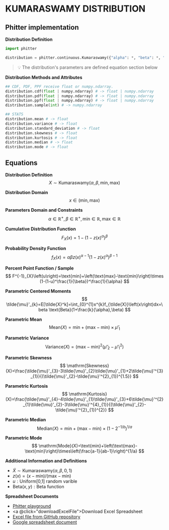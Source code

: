 # KUMARASWAMY DISTRIBUTION

## Phitter implementation

**Distribution Definition**

```python
import phitter

distribution = phitter.continuous.Kumaraswamy({"alpha": *, "beta": *, "min": *, "max": *})
```

> 💡 The distribution's parameters are defined equation section below

**Distribution Methods and Attributes**

```python
## CDF, PDF, PPF receive float or numpy.ndarray.
distribution.cdf(float | numpy.ndarray) # -> float | numpy.ndarray
distribution.pdf(float | numpy.ndarray) # -> float | numpy.ndarray
distribution.ppf(float | numpy.ndarray) # -> float | numpy.ndarray
distribution.sample(int) # -> numpy.ndarray

## STATS
distribution.mean # -> float
distribution.variance # -> float
distribution.standard_deviation # -> float
distribution.skewness # -> float
distribution.kurtosis # -> float
distribution.median # -> float
distribution.mode # -> float
```

## Equations

**Distribution Definition**
$$ X\sim\mathrm{Kumaraswamy}\left(\alpha,\beta,\text{min},\text{max}\right) $$

**Distribution Domain**
$$ x\in\left(\text{min},\text{max}\right) $$

**Parameters Domain and Constraints**
$$ \alpha\in\mathbb{R}^{+}, \beta\in\mathbb{R}^{+}, \text{min}\in\mathbb{R}, \text{max}\in\mathbb{R} $$

**Cumulative Distribution Function**
$$ F_{X}\left(x\right)=1-(1-z(x)^\alpha)^\beta $$

**Probability Density Function**
$$ f_{X}\left(x\right)=\alpha \beta z(x)^{\alpha-1}(1-z(x)^\alpha)^{\beta-1} $$

**Percent Point Function / Sample**
$$ F^{-1}_{X}\left(u\right)=\text{min}+\left(\text{max}-\text{min}\right)\times (1-(1-u)^\frac{1}{\beta})^\frac{1}{\alpha} $$

**Parametric Centered Moments**
$$ \tilde{\mu}'_{k}=E[\tilde{X}^k]=\int_{0}^{1}x^{k}f_{\tilde{X}}\left(x\right)dx=\beta \text{Beta}(1+\frac{k}{\alpha},\beta) $$

**Parametric Mean**
$$ \mathrm{Mean}(X)=\text{min}+\left(\text{max}-\text{min}\right)\times \tilde{\mu}'_{1} $$

**Parametric Variance**
$$ \mathrm{Variance}(X)=\left(\text{max}-\text{min}\right)^{2}(\tilde{\mu}'_{2}-\tilde{\mu}'^{2}_{1}) $$

**Parametric Skewness**
$$ \mathrm{Skewness}(X)=\frac{\tilde{\mu}'_{3}-3\tilde{\mu}'_{2}\tilde{\mu}'_{1}+2\tilde{\mu}'^{3}_{1}}{(\tilde{\mu}'_{2}-\tilde{\mu}'^{2}_{1})^{1.5}} $$

**Parametric Kurtosis**
$$ \mathrm{Kurtosis}(X)=\frac{\tilde{\mu}'_{4}-4\tilde{\mu}'_{1}\tilde{\mu}'_{3}+6\tilde{\mu}'^{2}_{1}\tilde{\mu}'_{2}-3\tilde{\mu}'^{4}_{1}}{(\tilde{\mu}'_{2}-\tilde{\mu}'^{2}_{1})^{2}} $$

**Parametric Median**
$$ \mathrm{Median}(X)=\text{min}+\left(\text{max}-\text{min}\right)\times\left(1-2^{-1/b}\right)^{1/a} $$

**Parametric Mode**
$$ \mathrm{Mode}(X)=\text{min}+\left(\text{max}-\text{min}\right)\times\left(\frac{a-1}{ab-1}\right)^{1/a} $$

**Additional Information and Definitions**
- $\tilde{X}\sim\mathrm{Kumaraswamy}\left(\alpha,\beta,0,1\right)$
- $z\left(x\right)=\left(x-\text{min}\right)/\left(\text{max}-\text{min}\right)$
- $u:\text{Uniform[0,1] random varible}$
- $\text{Beta}\left(x,y\right):\text{Beta function}$

**Spreadsheet Documents**

-   [Phitter playground](https://phitter.io/distributions/continuous/kumaraswamy)
-   <a @click="downloadExcelFile">Download Excel Spreadsheet</a>
-   [Excel file from GitHub repository](https://github.com/phitter-core/phitter-files/blob/main/continuous/kumaraswamy.xlsx)
-   [Google spreadsheet document](https://docs.google.com/spreadsheets/d/10YJUDlAEygfOn07YxHBJxDqiXxygv8jKpJ8WvCZhe84)

<script setup>
const downloadExcelFile = function() {
    const fileId = "kumaraswamy";
    const url = `https://raw.githubusercontent.com/phitter-core/phitter-files/main/continuous/${fileId}.xlsx`;
    const link = document.createElement("a");
    link.href = url;
    link.setAttribute("download", `${fileId}.xlsx`);
    document.body.appendChild(link);
    link.click();
    document.body.removeChild(link);
};
</script>

<style module>
a {
  cursor: pointer;
}
</style>

    